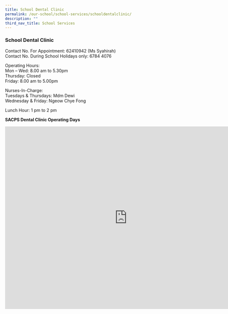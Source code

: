 ```yaml
---
title: School Dental Clinic
permalink: /our-school/school-services/schooldentalclinic/
description: ""
third_nav_title: School Services
---
```

### **School Dental Clinic**

Contact No. For Appointment: 62410942 (Ms Syahirah)  
Contact No. During School Holidays only: 6784 4076

Operating Hours:  
Mon – Wed: 8.00 am to 5.30pm  
Thursday: Closed  
Friday: 8.00 am to 5.00pm

Nurses-In-Charge:  
Tuesdays &amp; Thursdays: Mdm Dewi  
Wednesday &amp; Friday: Ngeow Chye Fong

Lunch Hour: 1 pm to 2 pm


<b>SACPS Dental Clinic Operating Days</b>

<iframe src="https://calendar.google.com/calendar/embed?src=o890mu67ugnvirinrgka43m2c0%40group.calendar.google.com&amp;ctz=Asia%2FSingapore" style="border: 0" width="800" height="600" frameborder="0" scrolling="no"></iframe>